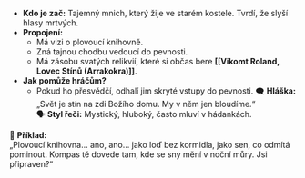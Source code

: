 - **Kdo je zač:** Tajemný mnich, který žije ve starém kostele. Tvrdí, že slyší hlasy mrtvých.
- **Propojení:**
    - Má vizi o plovoucí knihovně.
    - Zná tajnou chodbu vedoucí do pevnosti.
    - Má zásobu svatých relikvií, které si občas bere **[[Vikomt Roland, Lovec Stínů (Arrakokra)]]**.
- **Jak pomůže hráčům?**
    - Pokud ho přesvědčí, odhalí jim skryté vstupy do pevnosti.
🗨️ **Hláška:** „Svět je stín na zdi Božího domu. My v něm jen bloudíme.“  
🗣️ **Styl řeči:** Mystický, hluboký, často mluví v hádankách.

🔹 **Příklad:**  
„Plovoucí knihovna… ano, ano… jako loď bez kormidla, jako sen, co odmítá pominout. Kompas tě dovede tam, kde se sny mění v noční můry. Jsi připraven?“